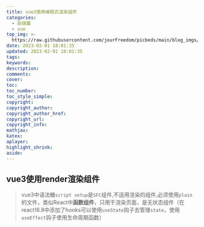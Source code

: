 ```yaml
---
title: vue3使用编程式渲染组件
categories: 
  - 前端篇
  - vue
top_img: >-
  https://raw.githubusercontent.com/jourFreedom/picbeds/main/blog_imgs/8ea16b280878493e8b07cd4f33c4b465_9b9b8903ca754025ae8507dbb805525a_thumb.jpg
date: 2023-02-01 18:01:35
updated: 2023-02-01 18:01:35
tags:
keywords:
description:
comments:
cover:
toc:
toc_number:
toc_style_simple:
copyright:
copyright_author:
copyright_author_href:
copyright_url:
copyright_info:
mathjax:
katex:
aplayer:
highlight_shrink:
aside:
---
```


## vue3使用render渲染组件
>
> vue3中语法糖`script setup`是`SFC`组件,不适用渲染的组件,必须使用`plain`的文件，类似React中**函数组件**，只用于渲染页面，是无状态组件（在react16.8中添加了hooks可以使用`useState`钩子去管理`state`，使用`useEffect`钩子使用生命周期函数）

